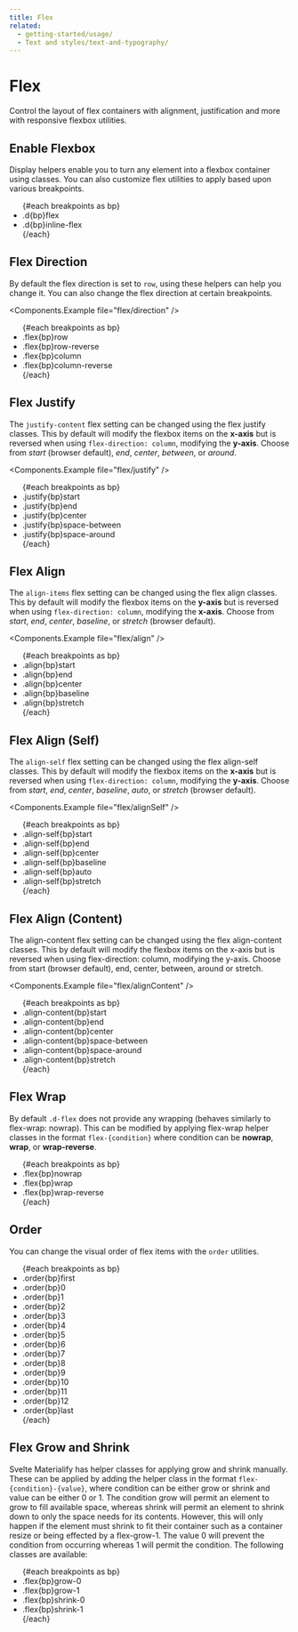 ```yaml
---
title: Flex
related:
  - getting-started/usage/
  - Text and styles/text-and-typography/
---
```


<script>
  let breakpoints = ['-', '-sm-', '-md-', '-lg-', '-xl-'];
</script>

# Flex

Control the layout of flex containers with alignment, justification and more with responsive flexbox utilities.

## Enable Flexbox

Display helpers enable you to turn any element into a flexbox container using classes. You can also customize flex utilities to apply based upon various breakpoints.

<ul class='font-weight-bold'>
  {#each breakpoints as bp}
    <li>.d{bp}flex</li>
    <li>.d{bp}inline-flex</li>
  {/each}
</ul>

## Flex Direction

By default the flex direction is set to `row`, using these helpers can help you change it. You can also change the flex direction at certain breakpoints.

<Components.Example file="flex/direction" />

<ul class='font-weight-bold'>
  {#each breakpoints as bp}
    <li>.flex{bp}row</li>
    <li>.flex{bp}row-reverse</li>
    <li>.flex{bp}column</li>
    <li>.flex{bp}column-reverse</li>
  {/each}
</ul>

## Flex Justify

The `justify-content` flex setting can be changed using the flex justify classes. This by default will modify the flexbox items on the **x-axis** but is reversed when using `flex-direction: column`, modifying the **y-axis**. Choose from _start_ (browser default), _end_, _center_, _between_, or _around_.

<Components.Example file="flex/justify" />

<ul class='font-weight-bold'>
  {#each breakpoints as bp}
    <li>.justify{bp}start</li>
    <li>.justify{bp}end</li>
    <li>.justify{bp}center</li>
    <li>.justify{bp}space-between</li>
    <li>.justify{bp}space-around</li>
  {/each}
</ul>

## Flex Align

The `align-items` flex setting can be changed using the flex align classes. This by default will modify the flexbox items on the **y-axis** but is reversed when using `flex-direction: column`, modifying the **x-axis**. Choose from _start_, _end_, _center_, _baseline_, or _stretch_ (browser default).

<Components.Example file="flex/align" />

<ul class='font-weight-bold'>
  {#each breakpoints as bp}
    <li>.align{bp}start</li>
    <li>.align{bp}end</li>
    <li>.align{bp}center</li>
    <li>.align{bp}baseline</li>
    <li>.align{bp}stretch</li>
  {/each}
</ul>

## Flex Align (Self)

The `align-self` flex setting can be changed using the flex align-self classes. This by default will modify the flexbox items on the **x-axis** but is reversed when using `flex-direction: column`, modifying the **y-axis**. Choose from _start_, _end_, _center_, _baseline_, _auto_, or _stretch_ (browser default).

<Components.Example file="flex/alignSelf" />

<ul class='font-weight-bold'>
  {#each breakpoints as bp}
    <li>.align-self{bp}start</li>
    <li>.align-self{bp}end</li>
    <li>.align-self{bp}center</li>
    <li>.align-self{bp}baseline</li>
    <li>.align-self{bp}auto</li>
    <li>.align-self{bp}stretch</li>
  {/each}
</ul>

## Flex Align (Content)

The align-content flex setting can be changed using the flex align-content classes. This by default will modify the flexbox items on the x-axis but is reversed when using flex-direction: column, modifying the y-axis. Choose from start (browser default), end, center, between, around or stretch.

<Components.Example file="flex/alignContent" />

<ul class='font-weight-bold'>
  {#each breakpoints as bp}
    <li>.align-content{bp}start</li>
    <li>.align-content{bp}end</li>
    <li>.align-content{bp}center</li>
    <li>.align-content{bp}space-between</li>
    <li>.align-content{bp}space-around</li>
    <li>.align-content{bp}stretch</li>
  {/each}
</ul>

## Flex Wrap

By default `.d-flex` does not provide any wrapping (behaves similarly to flex-wrap: nowrap). This can be modified by applying flex-wrap helper classes in the format `flex-{condition}` where condition can be **nowrap**, **wrap**, or **wrap-reverse**.

<ul class='font-weight-bold'>
  {#each breakpoints as bp}
    <li>.flex{bp}nowrap</li>
    <li>.flex{bp}wrap</li>
    <li>.flex{bp}wrap-reverse</li>
  {/each}
</ul>

## Order

You can change the visual order of flex items with the `order` utilities.

<ul class='font-weight-bold'>
  {#each breakpoints as bp}
    <li>.order{bp}first</li>
    <li>.order{bp}0</li>
    <li>.order{bp}1</li>
    <li>.order{bp}2</li>
    <li>.order{bp}3</li>
    <li>.order{bp}4</li>
    <li>.order{bp}5</li>
    <li>.order{bp}6</li>
    <li>.order{bp}7</li>
    <li>.order{bp}8</li>
    <li>.order{bp}9</li>
    <li>.order{bp}10</li>
    <li>.order{bp}11</li>
    <li>.order{bp}12</li>
    <li>.order{bp}last</li>
  {/each}
</ul>

## Flex Grow and Shrink

Svelte Materialify has helper classes for applying grow and shrink manually. These can be applied by adding the helper class in the format `flex-{condition}-{value}`, where condition can be either grow or shrink and value can be either 0 or 1. The condition grow will permit an element to grow to fill available space, whereas shrink will permit an element to shrink down to only the space needs for its contents. However, this will only happen if the element must shrink to fit their container such as a container resize or being effected by a flex-grow-1. The value 0 will prevent the condition from occurring whereas 1 will permit the condition. The following classes are available:

<ul class='font-weight-bold'>
  {#each breakpoints as bp}
    <li>.flex{bp}grow-0</li>
    <li>.flex{bp}grow-1</li>
    <li>.flex{bp}shrink-0</li>
    <li>.flex{bp}shrink-1</li>
  {/each}
</ul>
